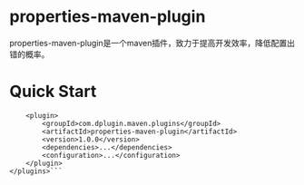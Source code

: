 # properties-maven-plugin
properties-maven-plugin是一个maven插件，致力于提高开发效率，降低配置出错的概率。

# Quick Start
```<plugins>
    <plugin>
        <groupId>com.dplugin.maven.plugins</groupId>
        <artifactId>properties-maven-plugin</artifactId>
        <version>1.0.0</version>
        <dependencies>...</dependencies>
        <configuration>...</configuration>
    </plugin>
</plugins>```

